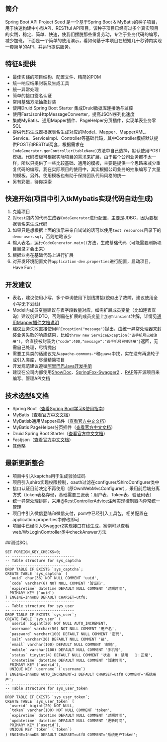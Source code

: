 ## 简介
Spring Boot API Project Seed 是一个基于Spring Boot & MyBatis的种子项目，用于快速构建中小型API、RESTful API项目，该种子项目已经有过多个真实项目的实践，稳定、简单、快速，使我们摆脱那些重复劳动，专注于业务代码的编写，减少加班。下面是一个简单的使用演示，看如何基于本项目在短短几十秒钟内实现一套简单的API，并运行提供服务。

## 特征&提供
- 最佳实践的项目结构、配置文件、精简的POM
- 统一响应结果封装及生成工具
- 统一异常处理
- 简单的接口签名认证
- 常用基础方法抽象封装
- 使用Druid Spring Boot Starter 集成Druid数据库连接池与监控
- 使用FastJsonHttpMessageConverter，提高JSON序列化速度
- 集成MyBatis、通用Mapper插件、PageHelper分页插件，实现单表业务零SQL
- 提供代码生成器根据表名生成对应的Model、Mapper、MapperXML、Service、ServiceImpl、Controller等基础代码，其中Controller模板默认提供POST和RESTful两套，根据需求在```CodeGenerator.genController(tableName)```方法中自己选择，默认使用POST模板。代码模板可根据实际项目的需求来扩展，由于每个公司业务都不太一样，所以只提供了一些比较基础、通用的模板，主要是提供一个思路来减少重复代码的编写，我在实际项目的使用中，其实根据公司业务的抽象编写了大量的模板。另外，使用模板也有助于保持团队代码风格的统一
- 另有彩蛋，待你探索
 
## 快速开始(项目中引入tkMybatis实现代码自动生成)
1. 克隆项目
2. 对```test```包内的代码生成器```CodeGenerator```进行配置，主要是JDBC，因为要根据表名来生成代码
3. 如果只是想根据上面的演示来亲自试试的话可以使用```test resources```目录下的```demo-user.sql```，否则忽略该步
3. 输入表名，运行```CodeGenerator.main()```方法，生成基础代码（可能需要刷新项目目录才会出来）
4. 根据业务在基础代码上进行扩展
5. 对开发环境配置文件```application-dev.properties```进行配置，启动项目，Have Fun！
 
## 开发建议
- 表名，建议使用小写，多个单词使用下划线拼接(貌似出了故障，建议使用全小写无下划线)
- Model内成员变量建议与表字段数量对应，如需扩展成员变量（比如连表查询）建议创建DTO，否则需在扩展的成员变量上加```@Transient```注解，详情见[通用Mapper插件文档说明](https://mapperhelper.github.io/docs/2.use/)
- 建议业务失败直接使用```RRException("message")```抛出，由统一异常处理器来封装业务失败的响应结果，比如```throw new ServiceException("该手机号已被注册")```，会直接被封装为```{"code":400,"message":"该手机号已被注册"}```返回，无需自己处理，尽情抛出
- 需要工具类的话建议先从```apache-commons-*```和```guava```中找，实在没有再造轮子或引入类库，尽量精简项目
- 开发规范建议遵循[阿里巴巴Java开发手册](https://github.com/lihengming/java-codes/blob/master/shared-resources/%E9%98%BF%E9%87%8C%E5%B7%B4%E5%B7%B4Java%E5%BC%80%E5%8F%91%E6%89%8B%E5%86%8CV1.3.0.pdf)
- 建议在公司内部使用[ShowDoc](https://github.com/star7th/showdoc)、[SpringFox-Swagger2](https://github.com/springfox/springfox) 、[RAP](https://github.com/thx/RAP)等开源项目来编写、管理API文档 

## 技术选型&文档
- Spring Boot（[查看Spring Boot学习&使用指南](http://www.jianshu.com/p/1a9fd8936bd8)）
- MyBatis（[查看官方中文文档](http://www.mybatis.org/mybatis-3/zh/index.html)）
- MyBatisb通用Mapper插件（[查看官方中文文档](https://mapperhelper.github.io/docs/)）
- MyBatis PageHelper分页插件（[查看官方中文文档](https://pagehelper.github.io/)）
- Druid Spring Boot Starter（[查看官方中文文档](https://github.com/alibaba/druid/tree/master/druid-spring-boot-starter/)）
- Fastjson（[查看官方中文文档](https://github.com/Alibaba/fastjson/wiki/%E9%A6%96%E9%A1%B5)）
- 其他略

## 最新更新整合
- 项目中引入kaptcha用于生成验验证码
- 项目引入shiro实现权限控制，oauth过滤在configurer/ShiroConfigurer类中
- 接口认证目前决定不再使用（原OwnWebMvcConfigurer），采用前后端分离方式（token表格存储，基础需要三张表：用户表、Token表、验证码表）
- 统一异常处理排除，采用@RestControllerAdvice注解实现控制器内异常统一管理
- 项目中引入微信登陆和微信支付，pom中已经引入工具包，相关配置在application.properties中修改即可
- 项目中已经引入Swagger2实现接口在线生成，案例可以查看web/WxLoginController类中checkAnswer方法

##测试SQL
```
SET FOREIGN_KEY_CHECKS=0;
-- ----------------------------
-- Table structure for sys_captcha
-- ----------------------------
DROP TABLE IF EXISTS `sys_captcha`;
CREATE TABLE `sys_captcha` (
  `uuid` char(36) NOT NULL COMMENT 'uuid',
  `code` varchar(6) NOT NULL COMMENT '验证码',
  `expiretime` datetime DEFAULT NULL COMMENT '过期时间',
  PRIMARY KEY (`uuid`)
) ENGINE=InnoDB DEFAULT CHARSET=utf8;
-- ----------------------------
-- Table structure for sys_user
-- ----------------------------
DROP TABLE IF EXISTS `sys_user`;
CREATE TABLE `sys_user` (
  `userid` bigint(20) NOT NULL AUTO_INCREMENT,
  `username` varchar(50) NOT NULL COMMENT '用户名',
  `password` varchar(100) DEFAULT NULL COMMENT '密码',
  `salt` varchar(20) DEFAULT NULL COMMENT '盐',
  `email` varchar(100) DEFAULT NULL COMMENT '邮箱',
  `mobile` varchar(100) DEFAULT NULL COMMENT '手机号',
  `status` tinyint(4) DEFAULT NULL COMMENT '状态  0：禁用   1：正常',
  `createtime` datetime DEFAULT NULL COMMENT '创建时间',
  PRIMARY KEY (`userid`),
  UNIQUE KEY `username` (`username`)
) ENGINE=InnoDB AUTO_INCREMENT=2 DEFAULT CHARSET=utf8 COMMENT='系统用户';
-- ----------------------------
-- Table structure for sys_user_token
-- ----------------------------
DROP TABLE IF EXISTS `sys_user_token`;
CREATE TABLE `sys_user_token` (
  `userid` bigint(20) NOT NULL,
  `token` varchar(100) NOT NULL COMMENT 'token',
  `expiretime` datetime DEFAULT NULL COMMENT '过期时间',
  `updatetime` datetime DEFAULT NULL COMMENT '更新时间',
  PRIMARY KEY (`userid`),
  UNIQUE KEY `token` (`token`)
) ENGINE=InnoDB DEFAULT CHARSET=utf8 COMMENT='系统用户Token';
```
